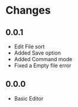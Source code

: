 # Changes

## 0.0.1

* Edit File sort
* Added Save option
* Added Command mode
* Fixed a Empty file error

## 0.0.0

* Basic Editor
